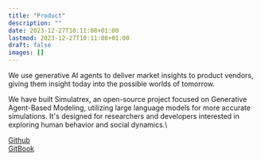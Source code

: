 ```yaml
---
title: "Product"
description: ""
date: 2023-12-27T10:11:08+01:00
lastmod: 2023-12-27T10:11:08+01:00
draft: false
images: []
---
```


We use generative AI agents to deliver market insights to product vendors, giving them insight today into the possible worlds of tomorrow. 

We have built Simulatrex, an open-source project focused on Generative Agent-Based Modeling, utilizing large language models for more accurate simulations. It's designed for researchers and developers interested in exploring human behavior and social dynamics.\

<a href='https://github.com/simulatrex/simulatrex/'>Github</a>\
<a href='https://simulatrex.gitbook.io/simulatrex/overview/about'>GitBook</a>
